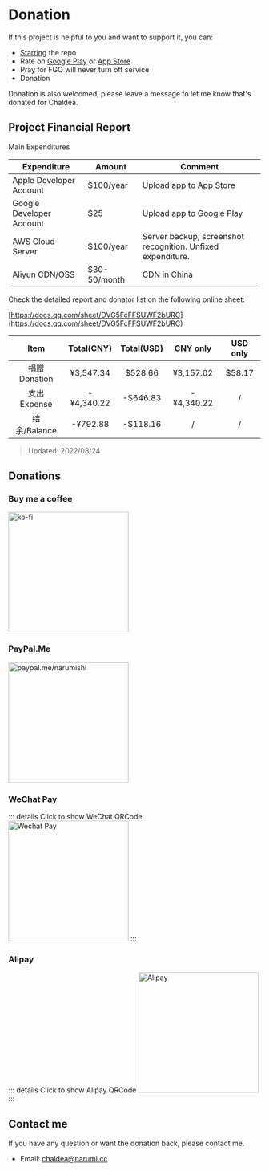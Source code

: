 # Donation

If this project is helpful to you and want to support it, you can:
- [Starring](https://github.com/chaldea-center/chaldea/stargazers) the repo
- Rate on [Google Play](https://play.google.com/store/apps/details?id=cc.narumi.chaldea) or [App Store](https://apps.apple.com/us/app/chaldea/id1548713491?itsct=apps_box&itscg=30200)
- Pray for FGO will never turn off service
- Donation


Donation is also welcomed, please leave a message to let me know that's donated for Chaldea.

## Project Financial Report
Main Expenditures

| Expenditure             |   Amount    | Comment                    |
| ----------------------- | ----------- | -------------------------- |
| Apple Developer Account | $100/year   | Upload app to App Store    |
| Google Developer Account| $25         | Upload app to Google Play  |
| AWS Cloud Server        | $100/year   | Server backup, screenshot recognition. Unfixed expenditure.|
| Aliyun CDN/OSS          | $30-50/month | CDN in China              |

Check the detailed report and donator list on the following online sheet:

[https://docs.qq.com/sheet/DVG5FcFFSUWF2bURC](https://docs.qq.com/sheet/DVG5FcFFSUWF2bURC)

| Item       | Total(CNY) | Total(USD) | CNY only   | USD only |
|:----------:|:----------:|:----------:|:----------:|:--------:|
| 捐赠Donation | ¥3,547.34  | $528.66    | ¥3,157.02  | $58.17   |
| 支出Expense  | -¥4,340.22 | -$646.83   | -¥4,340.22 | /        |
| 结余/Balance | -¥792.88   | -$118.16   | /          | /        |
> Updated: 2022/08/24

## Donations

### Buy me a coffee
[<img src="/images/kofi2.webp" alt="ko-fi" width="240"/>](https://ko-fi.com/G2G152BDO)

### PayPal.Me
[<img src="https://www.paypalobjects.com/webstatic/mktg/Logo/pp-logo-200px.png" alt="paypal.me/narumishi" width="240"/>](https://paypal.me/narumishi)


### WeChat Pay
::: details Click to show WeChat QRCode
<img src="/images/wechat_pay.webp" alt="Wechat Pay" width="240"/>
:::

### Alipay
::: details Click to show Alipay QRCode
<img src="/images/alipay.webp" alt="Alipay" width="240"/>
:::

## Contact me
If you have any question or want the donation back, please contact me.

- Email: [chaldea@narumi.cc](mailto:chaldea@narumi.cc)

